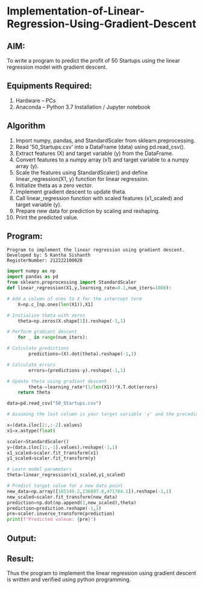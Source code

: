 # Implementation-of-Linear-Regression-Using-Gradient-Descent

## AIM:
To write a program to predict the profit of 50 Startups using the linear regression model with gradient descent.

## Equipments Required:
1. Hardware – PCs
2. Anaconda – Python 3.7 Installation / Jupyter notebook

## Algorithm
1. Import numpy, pandas, and StandardScaler from sklearn.preprocessing.
2. Read '50_Startups.csv' into a DataFrame (data) using pd.read_csv().
3. Extract features (X) and target variable (y) from the DataFrame.
4. Convert features to a numpy array (x1) and target variable to a numpy array (y).
5. Scale the features using StandardScaler() and define linear_regression(X1, y) function for linear regression.
6. Initialize theta as a zero vector.
7. Implement gradient descent to update theta.
8. Call linear_regression function with scaled features (x1_scaled) and target variable (y).
9. Prepare new data for prediction by scaling and reshaping.
10. Print the predicted value.

## Program:
```
Program to implement the linear regression using gradient descent.
Developed by: S Kantha Sishanth 
RegisterNumber: 212222100020 
```
```py
import numpy as np
import pandas as pd
from sklearn.preprocessing import StandardScaler
def linear_regression(X1,y,learning_rate=0.1,num_iters=1000):

# Add a column of ones to X for the intercept term 
    X=np.c_[np.ones(len(X1)),X1]

# Initialize theta with zeros
    theta=np.zeros(X.shape[1]).reshape(-1,1)

# Perform gradient descent
    for _ in range(num_iters):

# Calculate predictions
        predictions=(X).dot(theta).reshape(-1,1)

# Calculate errors
        errors=(predictions-y).reshape(-1,1)

# Update theta using gradient descent
        theta-=learning_rate*(1/len(X1))*X.T.dot(errors)
    return theta

data=pd.read_csv("50_Startups.csv")

# Assuming the last column is your target variable 'y' and the preceding columns are your features 'x'

x=(data.iloc[1:,:-2].values)
x1=x.astype(float)

scaler=StandardScaler()
y=(data.iloc[1:,-1].values).reshape(-1,1)
x1_scaled=scaler.fit_transform(x1)
y1_scaled=scaler.fit_transform(y)

# Learn model parameters
theta=linear_regression(x1_scaled,y1_scaled)

# Predict target value for a new data point
new_data=np.array([165349.2,136897.8,471784.1]).reshape(-1,1)
new_scaled=scaler.fit_transform(new_data)
prediction=np.dot(np.append(1,new_scaled),theta)
prediction=prediction.reshape(-1,1)
pre=scaler.inverse_transform(prediction)
print(f"Predicted valeue: {pre}")
```

## Output:



## Result:
Thus the program to implement the linear regression using gradient descent is written and verified using python programming.
